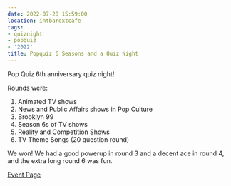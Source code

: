 ```yaml
---
date: 2022-07-28 15:59:00
location: intbarextcafe
tags:
- quiznight
- popquiz
- '2022'
title: Popquiz 6 Seasons and a Quiz Night
---
```


Pop Quiz 6th anniversary quiz night!

Rounds were:

1. Animated TV shows
2. News and Public Affairs shows in Pop Culture
3. Brooklyn 99
4. Season 6s of TV shows
5. Reality and Competition Shows
6. TV Theme Songs (20 question round)

We won! We had a good powerup in round 3 and a decent ace in round 4, and the extra long round 6 was fun.

[Event Page](https://www.facebook.com/events/5151078318335766/)